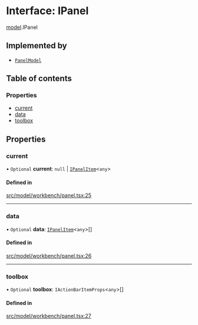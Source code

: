 # Interface: IPanel

[model](../modules/model.md).IPanel

## Implemented by

- [`PanelModel`](../classes/model.PanelModel.md)

## Table of contents

### Properties

- [current](model.IPanel.md#current)
- [data](model.IPanel.md#data)
- [toolbox](model.IPanel.md#toolbox)

## Properties

### current

• `Optional` **current**: ``null`` \| [`IPanelItem`](model.IPanelItem.md)\<`any`\>

#### Defined in

[src/model/workbench/panel.tsx:25](https://github.com/mtsdnz/allai-core/blob/5932278/src/model/workbench/panel.tsx#L25)

___

### data

• `Optional` **data**: [`IPanelItem`](model.IPanelItem.md)\<`any`\>[]

#### Defined in

[src/model/workbench/panel.tsx:26](https://github.com/mtsdnz/allai-core/blob/5932278/src/model/workbench/panel.tsx#L26)

___

### toolbox

• `Optional` **toolbox**: `IActionBarItemProps`\<`any`\>[]

#### Defined in

[src/model/workbench/panel.tsx:27](https://github.com/mtsdnz/allai-core/blob/5932278/src/model/workbench/panel.tsx#L27)
